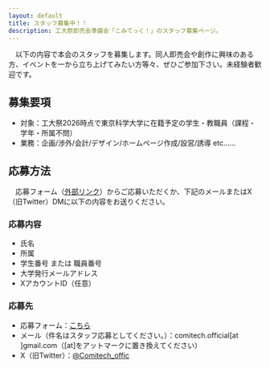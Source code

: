 ```yaml
---
layout: default
title: スタッフ募集中！！
description: 工大祭即売会準備会「こみてっく！」のスタッフ募集ページ。
---
```

　以下の内容で本会のスタッフを募集します。同人即売会や創作に興味のある方、イベントを一から立ち上げてみたい方等々、ぜひご参加下さい。未経験者歓迎です。

## 募集要項
- 対象：工大祭2026時点で東京科学大学に在籍予定の学生・教職員（課程・学年・所属不問）
- 業務：企画/渉外/会計/デザイン/ホームページ作成/設営/誘導 etc……

## 応募方法
　応募フォーム（[外部リンク](https://forms.gle/CtqWQyqwaf5u7Ty97)）からご応募いただくか、下記のメールまたはX（旧Twitter）DMに以下の内容をお送りください。

### 応募内容
- 氏名
- 所属
- 学生番号 または 職員番号
- 大学発行メールアドレス
- XアカウントID（任意）

### 応募先
- 応募フォーム：[こちら](https://forms.gle/CtqWQyqwaf5u7Ty97)
- メール（件名はスタッフ応募としてください。）：comitech.official[​a​t​]gmail.com（[​a​t​]をアットマークに置き換えてください）
- X（旧Twitter）：[@Comitech_offic](https://x.com/Comitech_offic)